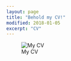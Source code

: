 ```yaml
---
layout: page
title: "Behold my CV!"
modified: 2018-01-05
excerpt: "CV"
---
```


<figure>
  <img src="{{ site.url }}/images/CV.jpg" alt="My CV">
  <figcaption>My CV</figcaption>
</figure>

